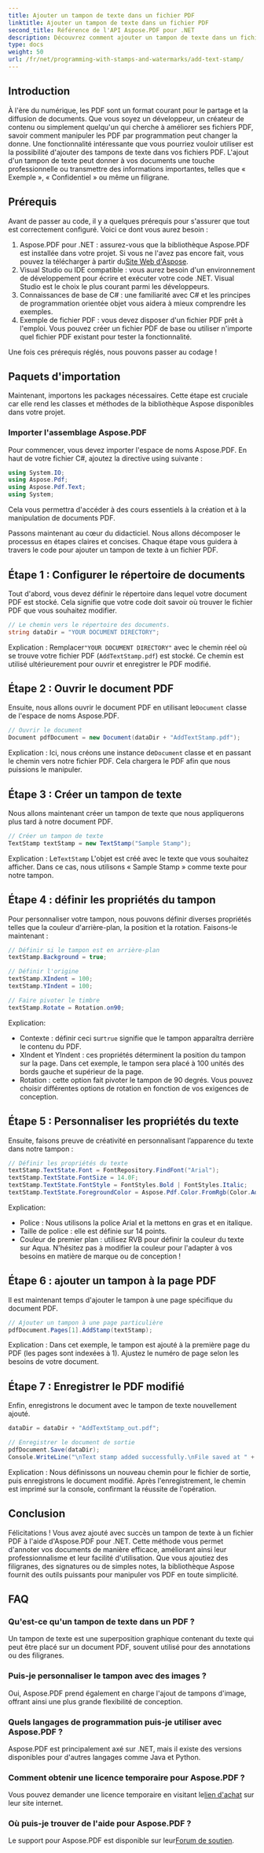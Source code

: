 ```yaml
---
title: Ajouter un tampon de texte dans un fichier PDF
linktitle: Ajouter un tampon de texte dans un fichier PDF
second_title: Référence de l'API Aspose.PDF pour .NET
description: Découvrez comment ajouter un tampon de texte dans un fichier PDF à l'aide d'Aspose.PDF pour .NET avec notre guide étape par étape et améliorez vos présentations de documents.
type: docs
weight: 50
url: /fr/net/programming-with-stamps-and-watermarks/add-text-stamp/
---
```

## Introduction

À l'ère du numérique, les PDF sont un format courant pour le partage et la diffusion de documents. Que vous soyez un développeur, un créateur de contenu ou simplement quelqu'un qui cherche à améliorer ses fichiers PDF, savoir comment manipuler les PDF par programmation peut changer la donne. Une fonctionnalité intéressante que vous pourriez vouloir utiliser est la possibilité d'ajouter des tampons de texte dans vos fichiers PDF. L'ajout d'un tampon de texte peut donner à vos documents une touche professionnelle ou transmettre des informations importantes, telles que « Exemple », « Confidentiel » ou même un filigrane.

## Prérequis

Avant de passer au code, il y a quelques prérequis pour s'assurer que tout est correctement configuré. Voici ce dont vous aurez besoin :

1.  Aspose.PDF pour .NET : assurez-vous que la bibliothèque Aspose.PDF est installée dans votre projet. Si vous ne l'avez pas encore fait, vous pouvez la télécharger à partir du[Site Web d'Aspose](https://releases.aspose.com/pdf/net/).
2. Visual Studio ou IDE compatible : vous aurez besoin d'un environnement de développement pour écrire et exécuter votre code .NET. Visual Studio est le choix le plus courant parmi les développeurs.
3. Connaissances de base de C# : une familiarité avec C# et les principes de programmation orientée objet vous aidera à mieux comprendre les exemples.
4. Exemple de fichier PDF : vous devez disposer d'un fichier PDF prêt à l'emploi. Vous pouvez créer un fichier PDF de base ou utiliser n'importe quel fichier PDF existant pour tester la fonctionnalité.

Une fois ces prérequis réglés, nous pouvons passer au codage !

## Paquets d'importation

Maintenant, importons les packages nécessaires. Cette étape est cruciale car elle rend les classes et méthodes de la bibliothèque Aspose disponibles dans votre projet.

### Importer l'assemblage Aspose.PDF

Pour commencer, vous devez importer l'espace de noms Aspose.PDF. En haut de votre fichier C#, ajoutez la directive using suivante :

```csharp
using System.IO;
using Aspose.Pdf;
using Aspose.Pdf.Text;
using System;
```

Cela vous permettra d'accéder à des cours essentiels à la création et à la manipulation de documents PDF.

Passons maintenant au cœur du didacticiel. Nous allons décomposer le processus en étapes claires et concises. Chaque étape vous guidera à travers le code pour ajouter un tampon de texte à un fichier PDF.

## Étape 1 : Configurer le répertoire de documents

Tout d'abord, vous devez définir le répertoire dans lequel votre document PDF est stocké. Cela signifie que votre code doit savoir où trouver le fichier PDF que vous souhaitez modifier.

```csharp
// Le chemin vers le répertoire des documents.
string dataDir = "YOUR DOCUMENT DIRECTORY";
```

 Explication : Remplacer`"YOUR DOCUMENT DIRECTORY"` avec le chemin réel où se trouve votre fichier PDF (`AddTextStamp.pdf`) est stocké. Ce chemin est utilisé ultérieurement pour ouvrir et enregistrer le PDF modifié.

## Étape 2 : Ouvrir le document PDF

 Ensuite, nous allons ouvrir le document PDF en utilisant le`Document` classe de l'espace de noms Aspose.PDF.

```csharp
// Ouvrir le document
Document pdfDocument = new Document(dataDir + "AddTextStamp.pdf");
```

 Explication : Ici, nous créons une instance de`Document` classe et en passant le chemin vers notre fichier PDF. Cela chargera le PDF afin que nous puissions le manipuler.

## Étape 3 : Créer un tampon de texte

Nous allons maintenant créer un tampon de texte que nous appliquerons plus tard à notre document PDF.

```csharp
// Créer un tampon de texte
TextStamp textStamp = new TextStamp("Sample Stamp");
```

 Explication : Le`TextStamp` L'objet est créé avec le texte que vous souhaitez afficher. Dans ce cas, nous utilisons « Sample Stamp » comme texte pour notre tampon.

## Étape 4 : définir les propriétés du tampon

Pour personnaliser votre tampon, nous pouvons définir diverses propriétés telles que la couleur d'arrière-plan, la position et la rotation. Faisons-le maintenant :

```csharp
// Définir si le tampon est en arrière-plan
textStamp.Background = true;

// Définir l'origine
textStamp.XIndent = 100;
textStamp.YIndent = 100;

// Faire pivoter le timbre
textStamp.Rotate = Rotation.on90;
```

Explication:
- Contexte : définir ceci sur`true` signifie que le tampon apparaîtra derrière le contenu du PDF.
- XIndent et YIndent : ces propriétés déterminent la position du tampon sur la page. Dans cet exemple, le tampon sera placé à 100 unités des bords gauche et supérieur de la page.
- Rotation : cette option fait pivoter le tampon de 90 degrés. Vous pouvez choisir différentes options de rotation en fonction de vos exigences de conception.

## Étape 5 : Personnaliser les propriétés du texte

Ensuite, faisons preuve de créativité en personnalisant l’apparence du texte dans notre tampon :

```csharp
// Définir les propriétés du texte
textStamp.TextState.Font = FontRepository.FindFont("Arial");
textStamp.TextState.FontSize = 14.0F;
textStamp.TextState.FontStyle = FontStyles.Bold | FontStyles.Italic;
textStamp.TextState.ForegroundColor = Aspose.Pdf.Color.FromRgb(Color.Aqua);
```

Explication:
- Police : Nous utilisons la police Arial et la mettons en gras et en italique.
- Taille de police : elle est définie sur 14 points.
- Couleur de premier plan : utilisez RVB pour définir la couleur du texte sur Aqua. N'hésitez pas à modifier la couleur pour l'adapter à vos besoins en matière de marque ou de conception !

## Étape 6 : ajouter un tampon à la page PDF

Il est maintenant temps d'ajouter le tampon à une page spécifique du document PDF.

```csharp
// Ajouter un tampon à une page particulière
pdfDocument.Pages[1].AddStamp(textStamp);
```

Explication : Dans cet exemple, le tampon est ajouté à la première page du PDF (les pages sont indexées à 1). Ajustez le numéro de page selon les besoins de votre document.

## Étape 7 : Enregistrer le PDF modifié

Enfin, enregistrons le document avec le tampon de texte nouvellement ajouté.

```csharp
dataDir = dataDir + "AddTextStamp_out.pdf";

// Enregistrer le document de sortie
pdfDocument.Save(dataDir);
Console.WriteLine("\nText stamp added successfully.\nFile saved at " + dataDir);
```

Explication : Nous définissons un nouveau chemin pour le fichier de sortie, puis enregistrons le document modifié. Après l'enregistrement, le chemin est imprimé sur la console, confirmant la réussite de l'opération.

## Conclusion

Félicitations ! Vous avez ajouté avec succès un tampon de texte à un fichier PDF à l'aide d'Aspose.PDF pour .NET. Cette méthode vous permet d'annoter vos documents de manière efficace, améliorant ainsi leur professionnalisme et leur facilité d'utilisation. Que vous ajoutiez des filigranes, des signatures ou de simples notes, la bibliothèque Aspose fournit des outils puissants pour manipuler vos PDF en toute simplicité.

## FAQ

### Qu'est-ce qu'un tampon de texte dans un PDF ?
Un tampon de texte est une superposition graphique contenant du texte qui peut être placé sur un document PDF, souvent utilisé pour des annotations ou des filigranes.

### Puis-je personnaliser le tampon avec des images ?
Oui, Aspose.PDF prend également en charge l'ajout de tampons d'image, offrant ainsi une plus grande flexibilité de conception.

### Quels langages de programmation puis-je utiliser avec Aspose.PDF ?
Aspose.PDF est principalement axé sur .NET, mais il existe des versions disponibles pour d'autres langages comme Java et Python.

### Comment obtenir une licence temporaire pour Aspose.PDF ?
 Vous pouvez demander une licence temporaire en visitant le[lien d'achat](https://purchase.aspose.com/temporary-license/) sur leur site internet.

### Où puis-je trouver de l'aide pour Aspose.PDF ?
 Le support pour Aspose.PDF est disponible sur leur[Forum de soutien](https://forum.aspose.com/c/pdf/10).